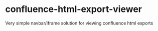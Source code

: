 # confluence-html-export-viewer
Very simple navbar/iframe solution for viewing confluence html exports
